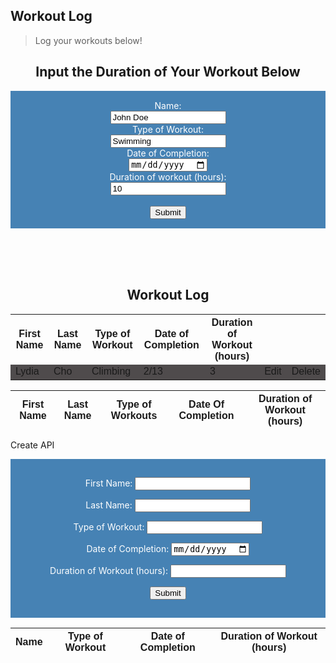 ## Workout Log
> Log your workouts below!

<body>

<h2 style="text-align:center">Input the Duration of Your Workout Below</h2>
<style>
    form {
            display: block;
            margin-left: auto;
            margin-right: auto;
            background-color: #4682B4;
            border: white;
            color: white;
            padding: 15px 32px;
            text-align: center;
        }
</style>
<form class="box"> 
  <label for="name">Name:</label><br>
  <input type="name" id="namework" name="name" value="John Doe"><br>
  <label for="workout">Type of Workout:</label><br>
  <input type="workout" id="workoutwork" name="workout" value="Swimming"><br>
  <label for="date">Date of Completion:</label><br>
  <input type="date" id="datework" name="date" value="1/8"><br>
  <label for="numhours">Duration of workout (hours):</label><br>
  <input type="hours" id="hourswork" name="hours" value="10"><br><br>
  <input type="submit" value="Submit" onclick="addRow()">
</form> 

</body>

<style>
    table {
    font-family: arial, sans-serif;
    border-collapse: collapse;
    width: 100%;
    }
    tr:nth-child(even) {
    background-color: #4F4B4C;
    }
</style>

<br>
<br>
<br>


<!--<script src="myscripts.js"></script>-->
<!---form action="/action_page.php"--->

<h2 style="text-align:center">Workout Log</h2>

<table id="mytable">
  <tr>
    <th>First Name</th>
    <th>Last Name</th>
    <th>Type of Workout</th>
    <th>Date of Completion</th>
    <th>Duration of Workout (hours)</th>
    <th> </th>
    <th> </th>
  </tr>
  <tr>
    <td>Lydia</td>
    <td>Cho</td>
    <td>Climbing</td>
    <td>2/13</td>
    <td>3</td>
    <td>Edit</td>
    <td>Delete</td>
  </tr>
</table>


<table>
  <thead>
  <tr>
    <th>First Name</th>
    <th>Last Name</th>
    <th>Type of Workouts</th>
    <th>Date Of Completion</th>
    <th>Duration of Workout (hours)</th>
  </tr>
  </thead>
  <tbody id="result">
    <!-- javascript generated data -->
  </tbody>
</table>

<p>Create API</p>

<form action="javascript:create_user()">
    <p><label>
        First Name:
        <input type="fname" name="fname" id="fname" required>
    </label></p>
    <p><label>
        Last Name:
        <input type="lname" name="lname" id="lname" required>
    </label></p>
    <p><label>
        Type of Workout:
        <input type="workout" name="workout" id="workout" required>
    </label></p>
    <p><label>
        Date of Completion:
        <input type="date" name="date" id="date" required>
    </label></p>
    <p><label>
        Duration of Workout (hours):
        <input type="hours" name="hours" id="hours">
    </label></p>
    <p>
        <button>Submit</button>
    </p>
</form>

<script>
  // prepare HTML result container for new output
  const resultContainer = document.getElementById("result");
  // prepare URL's to allow easy switch from deployment and localhost
  const url = "http://0.0.0.0:4006/api/users"
  //const url = "https://flask.nighthawkcodingsociety.com/api/users"
  const create_fetch = url + '/create';
  const read_fetch = url + '/';

  // Load users on page entry
  read_users();


  // Display User Table, data is fetched from Backend Database
  function read_users() {
    // prepare fetch options
    const read_options = {
      method: 'GET', // *GET, POST, PUT, DELETE, etc.
      mode: 'cors', // no-cors, *cors, same-origin
      cache: 'default', // *default, no-cache, reload, force-cache, only-if-cached
      credentials: 'omit', // include, *same-origin, omit
      headers: {
        'Content-Type': 'application/json'
      },
    };

    // fetch the data from API
    fetch(read_fetch, read_options)
      // response is a RESTful "promise" on any successful fetch
      .then(response => {
        // check for response errors
        if (response.status !== 200) {
            const errorMsg = 'Database read error: ' + response.status;
            console.log(errorMsg);
            const tr = document.createElement("tr");
            const td = document.createElement("td");
            td.innerHTML = errorMsg;
            tr.appendChild(td);
            resultContainer.appendChild(tr);
            return;
        }
        // valid response will have json data
        response.json().then(data => {
            console.log(data);
            for (let row in data) {
              console.log(data[row]);
              add_row(data[row]);
            }
        })
    })
    // catch fetch errors (ie ACCESS to server blocked)
    .catch(err => {
      console.error(err);
      const tr = document.createElement("tr");
      const td = document.createElement("td");
      td.innerHTML = err;
      tr.appendChild(td);
      resultContainer.appendChild(tr);
    });
  }

  function create_user(){
    //Validate Password (must be 6-20 characters in len)
    //verifyPassword("click");
    const body = {
        fname: document.getElementById("fname").value,
        lname: document.getElementById("lname").value,
        workout: document.getElementById("workout").value,
        date: document.getElementById("date").value,
        hours: document.getElementById("hours").value
    };
    const requestOptions = {
        method: 'POST',
        body: JSON.stringify(body),
        headers: {
            "content-type": "application/json",
            'Authorization': 'Bearer my-token',
        },
    };

    // URL for Create API
    // Fetch API call to the database to create a new user
    fetch(create_fetch, requestOptions)
      .then(response => {
        // trap error response from Web API
        if (response.status !== 200) {
          const errorMsg = 'Database create error: ' + response.status;
          console.log(errorMsg);
          const tr = document.createElement("tr");
          const td = document.createElement("td");
          td.innerHTML = errorMsg;
          tr.appendChild(td);
          resultContainer.appendChild(tr);
          return;
        }
        // response contains valid result
        response.json().then(data => {
            console.log(data);
            //add a table row for the new/created userid
            add_row(data);
        })
    })
  }

  function add_row(data) {
    const tr = document.createElement("tr");
    const fname = document.createElement("td");
    const lname = document.createElement("td");
    const workout = document.createElement("td")
    const date = document.createElement("td");
    const hours = document.createElement("td");
  

    // obtain data that is specific to the API
    fname.innerHTML = data.fname; 
    lname.innerHTML = data.lname; 
    workout.innerHTML = data.workout.length;
    date.innerHTML = data.date; 
    hours.innerHTML = data.hours; 

    // add HTML to container
    tr.appendChild(fname);
    tr.appendChild(lname);
    tr.appendChild(workout);
    tr.appendChild(date);
    tr.appendChild(hours);

    resultContainer.appendChild(tr);
  }

</script>





<!--->

<table>
  <thead>
  <tr>
   <th>Name</th>
    <th>Type of Workout</th>
    <th>Date of Completion</th>
    <th>Duration of Workout (hours)</th>
  </tr>
  </thead>
  <tbody id="table">


</tbody>
</table> 
<!--->

<script>
  function create_User(){
    // extract data from inputs
    const fname = document.getElementById("fname").value;
    const lname = document.getElementById("lname").value;
    const workout = document.getElementById("workout").value;
    const date = document.getElementById("date").value;
    const hours = document.getElementById("hours").value;
    const requestOptions = {
        method: 'POST',
        headers: {
            'Content-Type': 'application/json',
            'Authorization': 'Bearer my-token',
        },
    };
    //url for Create API
    const url='/crud_api/create/' + fname + '/' + lname + '/' + workout + '/' + date + '/' + hours ;
    //Async fetch API call to the database to create a new user
    fetch(url, requestOptions).then(response => {
        // prepare HTML search result container for new output
        const resultContainer = document.getElementById("result");
        // trap error response from Web API
        if (response.status !== 200) {
            const errorMsg = 'Database response error: ' + response.status;
            console.log(errorMsg);
            // Email must be unique, no duplicates allowed
            document.getElementById("pswError").innerHTML =
                "Email already exists in the table";
            return;
        }
        // response contains valid result
        response.json().then(data => {
            console.log(data);
            //add a table row for the new/created userId
            const tr = document.createElement("tr");
            for (let key in data) {
                if (key !== 'query') {
                    //create a DOM element for the data(cells) in table rows
                    const td = document.createElement("td");
                    console.log(data[key]);
                    //truncate the displayed password to length 20
                    if (key === 'password'){
                        td.innerHTML = data[key].substring(0,17)+"...";
                    }
                    else{
                        td.innerHTML = data[key];}
                    //add the DOM data element to the row
                    tr.appendChild(td);
                }
            }
            //append the DOM row to the table
            table.appendChild(tr);
        })
    })
}
</script>

<script>
  
// Static json, this can be used to test data prior to API and Model being ready
const json = '[{"_name": "Thomas Edison", "_workout": "running", "_date": "12/25/2022", "_numhours": "1"}, {"_name": "Nicholas Tesla", "_workout": "swimming", "_date": "11/06/2022", "_numhours": "3"}, {"_name": "John Mortensen", "_workout": "coding", "_date": "01/18/2023", "_numhours": "5"}, {"_name": "Eli Whitney", "_workout": "weights", "_date": "05/16/2022", "_numhours": "2"}]';

// Convert JSON string to JSON object
const data = JSON.parse(json);

// prepare HTML result container for new output
const table = document.getElementById("table");
data.forEach(user => {
    // build a row for each user
    const tr = document.createElement("tr");

    // td's to build out each column of data
    const name = document.createElement("td");
    const workout = document.createElement("td");
    const date = document.createElement("td");
    const numhours = document.createElement("td");
           
    // add content from user data          
    name.innerHTML = user._name; 
    workout.innerHTML = user._workout; 
    date.innerHTML = user._date; 
    numhours.innerHTML = user._numhours; 

    // add action for update button
    var updateBtn = document.createElement('input');
    updateBtn.type = "button";
    updateBtn.className = "button";
    updateBtn.value = "Update";
    updateBtn.style = "margin-right:16px";
    updateBtn.onclick = function () {
      alert("Update: " + user._uid);
    };
    action.appendChild(updateBtn);

    // add action for delete button
    var deleteBtn = document.createElement('input');
    deleteBtn.type = "button";
    deleteBtn.className = "button";
    deleteBtn.value = "Delete";
    deleteBtn.style = "margin-right:16px"
    deleteBtn.onclick = function () {
      alert("Delete: " + user._uid);
    };
    action.appendChild(deleteBtn);  

    // add data to row
    tr.appendChild(name);
    tr.appendChild(workout);
    tr.appendChild(date);
    tr.appendChild(numhours);

    // add row to table
    table.appendChild(tr);
});
</script> 
